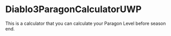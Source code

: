 # Diablo3ParagonCalculatorUWP
This is a calculator that you can calculate your Paragon Level before season end.
